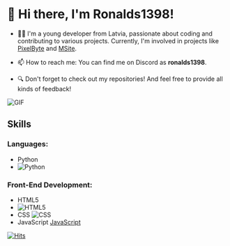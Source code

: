 # 👋 Hi there, I'm Ronalds1398! 

- 👨‍💻 I'm a young developer from Latvia, passionate about coding and contributing to various projects. Currently, I'm involved in projects like [PixelByte](https://pixelbyte.dev) and [MSite](https://msite.eu.org).

- 📫 How to reach me: You can find me on Discord as **ronalds1398**.

- 🔍 Don't forget to check out my repositories! And feel free to provide all kinds of feedback!

![GIF](https://user-images.githubusercontent.com/73097560/115834477-dbab4500-a447-11eb-908a-139a6edaec5c.gif)

## Skills

### Languages:
- Python
- ![Python](https://camo.githubusercontent.com/b33b61504018f44fcc8b0590875398c2612f7348ccd9443ba0e424cde21048a2/68747470733a2f2f696d672e736869656c64732e696f2f62616467652f507974686f6e2532302d2532333134333534432e7376673f7374796c653d666f722d7468652d6261646765266c6f676f3d707974686f6e266c6f676f436f6c6f723d7768697465)

### Front-End Development:
- HTML5
- ![HTML5](https://camo.githubusercontent.com/980ae91897b1ccaa266ac28a72a3f7603d59b905b4f2aececd7ba8e63e65f347/68747470733a2f2f696d672e736869656c64732e696f2f62616467652f48544d4c352532302d2532334533344632362e7376673f7374796c653d666f722d7468652d6261646765266c6f676f3d68746d6c35266c6f676f436f6c6f723d7768697465)
- CSS ![CSS](https://camo.githubusercontent.com/321a66a07011dceb6427f80f279d9a13520ea7c4eec617c889ae1554ee94ba06/68747470733a2f2f696d672e736869656c64732e696f2f62616467652f4353532532302d2532333135373242362e7376673f7374796c653d666f722d7468652d6261646765266c6f676f3d63737333266c6f676f436f6c6f723d7768697465)
- JavaScript 
[JavaScript](https://camo.githubusercontent.com/c986c0a6e6ed97078b7865bb7901d18e27b579d9170a44660651932469525dae/68747470733a2f2f696d672e736869656c64732e696f2f62616467652f4a6176615363726970742532302d2532334637444631452e7376673f7374796c653d666f722d7468652d6261646765266c6f676f3d6a617661736372697074266c6f676f436f6c6f723d626c61636b)

[![Hits](https://hits.sh/github.com/Ronalds13424.svg)](https://hits.sh/github.com/Ronalds13424/)
